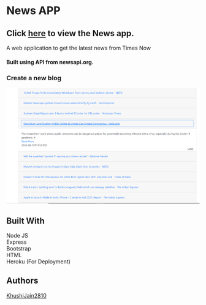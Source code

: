 # News APP
## Click [here](https://enigmatic-ravine-52537.herokuapp.com/) to view the News app.

A web application to get the latest news from Times Now

#### Built using API from newsapi.org.

### Create a new blog
![](/news.png)

## Built With
Node JS <br/>
Express <br/>
Bootstrap <br/> 
HTML <br/>
Heroku (For Deployment) <br/>

## Authors
[KhushiJain2810](https://github.com/KhushiJain2810)
